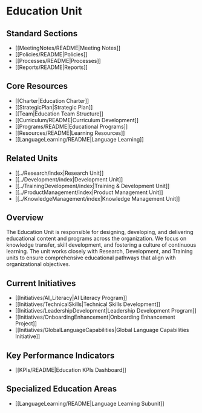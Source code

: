 # Education Unit

## Standard Sections

- [[MeetingNotes/README|Meeting Notes]]
- [[Policies/README|Policies]]
- [[Processes/README|Processes]]
- [[Reports/README|Reports]]

## Core Resources
- [[Charter|Education Charter]]
- [[StrategicPlan|Strategic Plan]]
- [[Team|Education Team Structure]]
- [[Curriculum/README|Curriculum Development]]
- [[Programs/README|Educational Programs]]
- [[Resources/README|Learning Resources]]
- [[LanguageLearning/README|Language Learning]]

## Related Units
- [[../Research/index|Research Unit]]
- [[../Development/index|Development Unit]]
- [[../TrainingDevelopment/index|Training & Development Unit]]
- [[../ProductManagement/index|Product Management Unit]]
- [[../KnowledgeManagement/index|Knowledge Management Unit]]

## Overview

The Education Unit is responsible for designing, developing, and delivering educational content and programs across the organization. We focus on knowledge transfer, skill development, and fostering a culture of continuous learning. The unit works closely with Research, Development, and Training units to ensure comprehensive educational pathways that align with organizational objectives.

## Current Initiatives
- [[Initiatives/AI_Literacy|AI Literacy Program]]
- [[Initiatives/TechnicalSkills|Technical Skills Development]]
- [[Initiatives/LeadershipDevelopment|Leadership Development Program]]
- [[Initiatives/OnboardingEnhancement|Onboarding Enhancement Project]]
- [[Initiatives/GlobalLanguageCapabilities|Global Language Capabilities Initiative]]

## Key Performance Indicators
- [[KPIs/README|Education KPIs Dashboard]]

## Specialized Education Areas
- [[LanguageLearning/README|Language Learning Subunit]]
